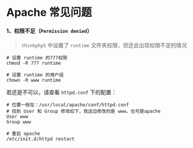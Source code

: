 # Apache 常见问题

<!-- toc -->

#### 1、权限不足（`Permission denied`）

> `thinkphp5` 中设置了 `runtime` 文件夹权限，但还会出现权限不足的情况

```shell
# 设置 runtime 的777权限
chmod -R 777 runtime

# 设置 runtime 的用户组
chown -R www runtime
```

若还是不可以，请查看 `httpd.conf` 下的配置：

```
# 位置一般在：/usr/local/apache/conf/httpd.conf
# 找到 User 和 Group 修改如下，我这边修改的是 www，也可是apache
User www
Group www
```

```shell
# 重启 apache
/etc/init.d/httpd restart
```

